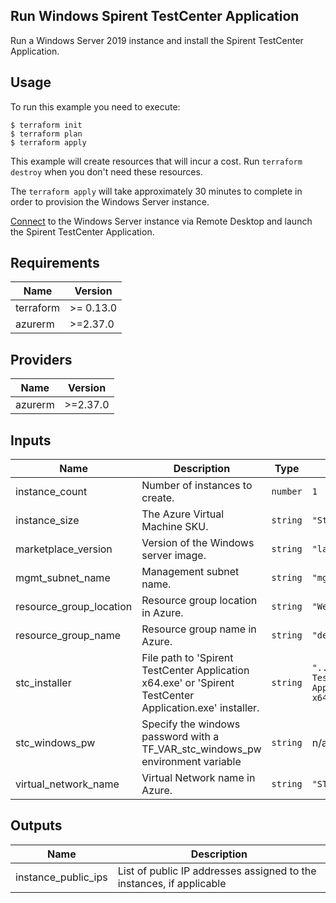 ## Run Windows Spirent TestCenter Application

Run a Windows Server 2019 instance and install the Spirent TestCenter Application.

## Usage

To run this example you need to execute:

    $ terraform init
    $ terraform plan
    $ terraform apply

This example will create resources that will incur a cost. Run `terraform destroy` when you don't need these resources.

The `terraform apply` will take approximately 30 minutes to complete in order to provision the Windows Server instance.

[Connect](../../README.md#connect-to-windows-server) to the Windows Server instance via Remote Desktop and launch the Spirent TestCenter Application.


## Requirements

| Name | Version |
|------|---------|
| terraform | >= 0.13.0 |
| azurerm | >=2.37.0 |

## Providers

| Name | Version |
|------|---------|
| azurerm | >=2.37.0 |

## Inputs

| Name | Description | Type | Default | Required |
|------|-------------|------|---------|:--------:|
| instance\_count | Number of instances to create. | `number` | `1` | no |
| instance\_size | The Azure Virtual Machine SKU. | `string` | `"Standard_DS1_v2"` | no |
| marketplace\_version | Version of the Windows server image. | `string` | `"latest"` | no |
| mgmt\_subnet\_name | Management subnet name. | `string` | `"mgmt-westus2"` | no |
| resource\_group\_location | Resource group location in Azure. | `string` | `"West US 2"` | no |
| resource\_group\_name | Resource group name in Azure. | `string` | `"default"` | no |
| stc\_installer | File path to 'Spirent TestCenter Application x64.exe' or 'Spirent TestCenter Application.exe' installer. | `string` | `"../../Spirent TestCenter Application x64.exe"` | no |
| stc\_windows\_pw | Specify the windows password with a TF\_VAR\_stc\_windows\_pw environment variable | `string` | n/a | yes |
| virtual\_network\_name | Virtual Network name in Azure. | `string` | `"STCv"` | no |

## Outputs

| Name | Description |
|------|-------------|
| instance\_public\_ips | List of public IP addresses assigned to the instances, if applicable |

<!-- END OF PRE-COMMIT-TERRAFORM DOCS HOOK -->
